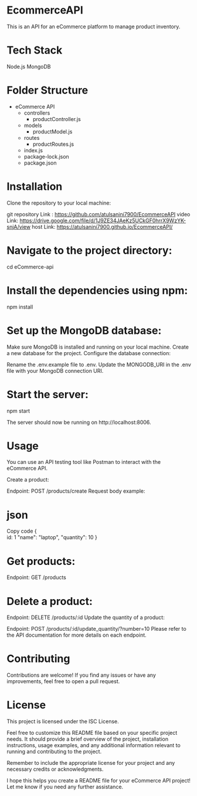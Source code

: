 # EcommerceAPI
This is an API for an eCommerce platform to manage product inventory.

# Tech Stack
Node.js
MongoDB
# Folder Structure
- eCommerce API
  - controllers
    - productController.js
  - models
    - productModel.js
  - routes
    - productRoutes.js
  - index.js
  - package-lock.json
  - package.json
    


# Installation
Clone the repository to your local machine:



git repository Link : https://github.com/atulsanini7900/EcommerceAPI
video Link: https://drive.google.com/file/d/1J9ZE34JAeKz5UCkGF0hrrX9WzYK-snjA/view
host Link: https://atulsanini7900.github.io/EcommerceAPI/

# Navigate to the project directory:
cd eCommerce-api
# Install the dependencies using npm:
npm install

# Set up the MongoDB database:

Make sure MongoDB is installed and running on your local machine.
Create a new database for the project.
Configure the database connection:

Rename the .env.example file to .env.
Update the MONGODB_URI in the .env file with your MongoDB connection URI.
# Start the server:
npm start

The server should now be running on http://localhost:8006.

# Usage
You can use an API testing tool like Postman to interact with the eCommerce API.

Create a product:

Endpoint: POST /products/create
Request body example:
# json
Copy code
{  
  id: 1
  "name": "laptop",
  "quantity": 10
}
# Get products:

Endpoint: GET /products
# Delete a product:

Endpoint: DELETE /products/:id
Update the quantity of a product:

Endpoint: POST /products/:id/update_quantity/?number=10
Please refer to the API documentation for more details on each endpoint.

# Contributing
Contributions are welcome! If you find any issues or have any improvements, feel free to open a pull request.

# License
This project is licensed under the ISC License.

Feel free to customize this README file based on your specific project needs. It should provide a brief overview of the project, installation instructions, usage examples, and any additional information relevant to running and contributing to the project.

Remember to include the appropriate license for your project and any necessary credits or acknowledgments.

I hope this helps you create a README file for your eCommerce API project! Let me know if you need any further assistance.
